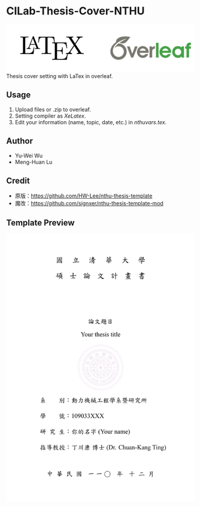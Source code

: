 # CILab-Thesis-Cover-NTHU
<img src="Title_Logo.png" width="600"/>
Thesis cover setting with LaTex in overleaf.

## Usage
1. Upload files or .zip to overleaf.
2. Setting compiler as *XeLatex*.
3. Edit your information (name, topic, date, etc.) in *nthuvars.tex*.

## Author
* Yu-Wei Wu
* Meng-Huan Lu

## Credit
* 原版：https://github.com/HW-Lee/nthu-thesis-template
* 魔改：https://github.com/signxer/nthu-thesis-template-mod

## Template Preview
<img src="NTHU_thesis_cover.png" width="600"/>

